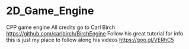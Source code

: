 # 2D_Game_Engine
CPP game engine
All credits go to Carl Birch https://github.com/carlbirch/BirchEngine
Follow his great tutorial for info this is just my place to follow along his videos
https://goo.gl/VERhC5
